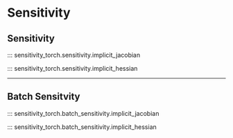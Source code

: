 # Sensitivity

## Sensitivity

::: sensitivity_torch.sensitivity.implicit_jacobian

::: sensitivity_torch.sensitivity.implicit_hessian

---

## Batch Sensitvity

::: sensitivity_torch.batch_sensitivity.implicit_jacobian

::: sensitivity_torch.batch_sensitivity.implicit_hessian
